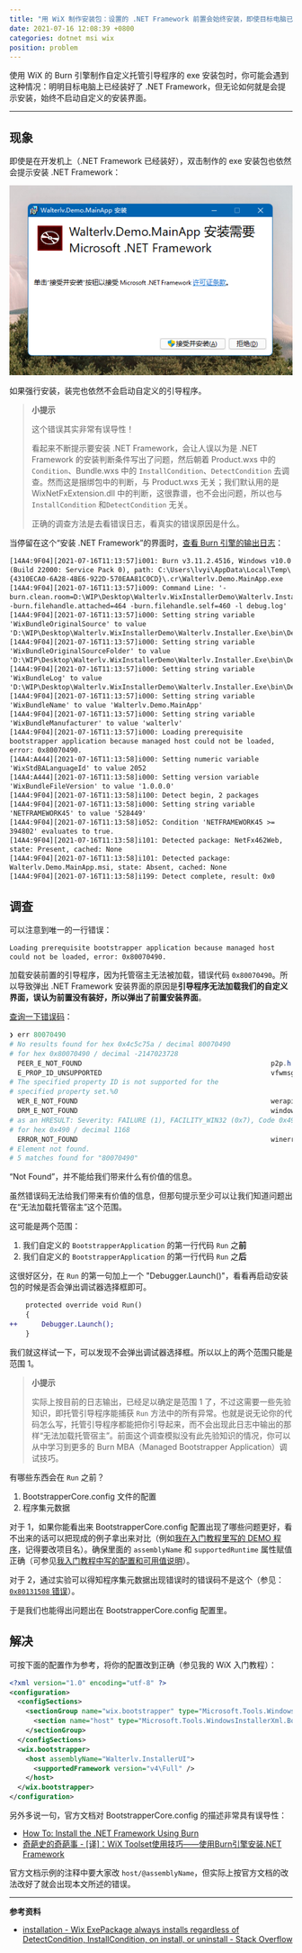 ```yaml
---
title: "用 WiX 制作安装包：设置的 .NET Framework 前置会始终安装，即使目标电脑已经自带或装好"
date: 2021-07-16 12:08:39 +0800
categories: dotnet msi wix
position: problem
---
```


使用 WiX 的 Burn 引擎制作自定义托管引导程序的 exe 安装包时，你可能会遇到这种情况：明明目标电脑上已经装好了 .NET Framework，但无论如何就是会提示安装，始终不启动自定义的安装界面。

---

<div id="toc"></div>

## 现象

即使是在开发机上（.NET Framework 已经装好），双击制作的 exe 安装包也依然会提示安装 .NET Framework：

![提示安装 .NET Framework](/static/posts/2021-07-16-11-04-09.png)

如果强行安装，装完也依然不会启动自定义的引导程序。

> **小提示**
>
> 这个错误其实非常有误导性！
>
> 看起来不断提示要安装 .NET Framework，会让人误以为是 .NET Framework 的安装判断条件写出了问题，然后朝着 Product.wxs 中的 `Condition`、Bundle.wxs 中的 `InstallCondition`、`DetectCondition` 去调查。然而这是捆绑包中的判断，与 Product.wxs 无关；我们默认用的是 WixNetFxExtension.dll 中的判断，这很靠谱，也不会出问题，所以也与 `InstallCondition` 和`DetectCondition` 无关。
>
> 正确的调查方法是去看错误日志，看真实的错误原因是什么。

当停留在这个“安装 .NET Framework”的界面时，[查看 Burn 引擎的输出日志](https://blog.walterlv.com/post/how-to-view-wix-burn-installer-logs.html)：

```plaintext
[14A4:9F04][2021-07-16T11:13:57]i001: Burn v3.11.2.4516, Windows v10.0 (Build 22000: Service Pack 0), path: C:\Users\lvyi\AppData\Local\Temp\{4310ECA0-6A28-4BE6-922D-570EAA81C0CD}\.cr\Walterlv.Demo.MainApp.exe
[14A4:9F04][2021-07-16T11:13:57]i009: Command Line: '-burn.clean.room=D:\WIP\Desktop\Walterlv.WixInstallerDemo\Walterlv.Installer.Exe\bin\Debug\Walterlv.Demo.MainApp.exe -burn.filehandle.attached=464 -burn.filehandle.self=460 -l debug.log'
[14A4:9F04][2021-07-16T11:13:57]i000: Setting string variable 'WixBundleOriginalSource' to value 'D:\WIP\Desktop\Walterlv.WixInstallerDemo\Walterlv.Installer.Exe\bin\Debug\Walterlv.Demo.MainApp.exe'
[14A4:9F04][2021-07-16T11:13:57]i000: Setting string variable 'WixBundleOriginalSourceFolder' to value 'D:\WIP\Desktop\Walterlv.WixInstallerDemo\Walterlv.Installer.Exe\bin\Debug\'
[14A4:9F04][2021-07-16T11:13:57]i000: Setting string variable 'WixBundleLog' to value 'D:\WIP\Desktop\Walterlv.WixInstallerDemo\Walterlv.Installer.Exe\bin\Debug\debug.log'
[14A4:9F04][2021-07-16T11:13:57]i000: Setting string variable 'WixBundleName' to value 'Walterlv.Demo.MainApp'
[14A4:9F04][2021-07-16T11:13:57]i000: Setting string variable 'WixBundleManufacturer' to value 'walterlv'
[14A4:9F04][2021-07-16T11:13:57]i000: Loading prerequisite bootstrapper application because managed host could not be loaded, error: 0x80070490.
[14A4:A444][2021-07-16T11:13:58]i000: Setting numeric variable 'WixStdBALanguageId' to value 2052
[14A4:A444][2021-07-16T11:13:58]i000: Setting version variable 'WixBundleFileVersion' to value '1.0.0.0'
[14A4:9F04][2021-07-16T11:13:58]i100: Detect begin, 2 packages
[14A4:9F04][2021-07-16T11:13:58]i000: Setting string variable 'NETFRAMEWORK45' to value '528449'
[14A4:9F04][2021-07-16T11:13:58]i052: Condition 'NETFRAMEWORK45 >= 394802' evaluates to true.
[14A4:9F04][2021-07-16T11:13:58]i101: Detected package: NetFx462Web, state: Present, cached: None
[14A4:9F04][2021-07-16T11:13:58]i101: Detected package: Walterlv.Demo.MainApp.msi, state: Absent, cached: None
[14A4:9F04][2021-07-16T11:13:58]i199: Detect complete, result: 0x0
```

## 调查

可以注意到唯一的一行错误：

```plaintext
Loading prerequisite bootstrapper application because managed host could not be loaded, error: 0x80070490.
```

加载安装前置的引导程序，因为托管宿主无法被加载，错误代码 `0x80070490`。所以导致弹出 .NET Framework 安装界面的原因是**引导程序无法加载我们的自定义界面，误认为前置没有装好，所以弹出了前置安装界面**。

[查询一下错误码](https://blog.walterlv.com/post/hresult-in-windows.html)：

```powershell
❯ err 80070490
# No results found for hex 0x4c5c75a / decimal 80070490
# for hex 0x80070490 / decimal -2147023728
  PEER_E_NOT_FOUND                                               p2p.h
  E_PROP_ID_UNSUPPORTED                                          vfwmsgs.h
# The specified property ID is not supported for the
# specified property set.%0
  WER_E_NOT_FOUND                                                werapi.h
  DRM_E_NOT_FOUND                                                windowsplayready.h
# as an HRESULT: Severity: FAILURE (1), FACILITY_WIN32 (0x7), Code 0x490
# for hex 0x490 / decimal 1168
  ERROR_NOT_FOUND                                                winerror.h
# Element not found.
# 5 matches found for "80070490"
```

“Not Found”，并不能给我们带来什么有价值的信息。

虽然错误码无法给我们带来有价值的信息，但那句提示至少可以让我们知道问题出在“无法加载托管宿主”这个范围。

这可能是两个范围：

1. 我们自定义的 `BootstrapperApplication` 的第一行代码 `Run` 之**前**
1. 我们自定义的 `BootstrapperApplication` 的第一行代码 `Run` 之**后**

这很好区分，在 `Run` 的第一句加上一个 "Debugger.Launch()"，看看再启动安装包的时候是否会弹出调试器选择框即可。

```diff
    protected override void Run()
    {
++      Debugger.Launch();
    }
```

我们就这样试一下，可以发现不会弹出调试器选择框。所以以上的两个范围只能是范围 1。

> **小提示**
>
> 实际上按目前的日志输出，已经足以确定是范围 1 了，不过这需要一些先验知识，即托管引导程序能捕获 `Run` 方法中的所有异常。也就是说无论你的代码怎么写，托管引导程序都能把你引导起来，而不会出现此日志中输出的那样“无法加载托管宿主”。前面这个调查模拟没有此先验知识的情况，你可以从中学习到更多的 Burn MBA（Managed Bootstrapper Application）调试技巧。

有哪些东西会在 `Run` 之前？

1. BootstrapperCore.config 文件的配置
2. 程序集元数据

对于 1，如果你能看出来 BootstrapperCore.config 配置出现了哪些问题更好，看不出来的话可以把现成的例子拿出来对比（例如[我在入门教程里写的 DEMO 程序](https://github.com/walterlv/Walterlv.WixInstallerDemo/tree/1b6600bb694c593894fc20cea76154b61ccf0c1f)，记得要改项目名）。确保里面的 `assemblyName` 和 `supportedRuntime` 属性赋值正确（可参见[我入门教程中写的配置和可用值说明](/post/getting-started-with-wix-toolset-create-a-wpf-installer-ui)）。

对于 2，通过实验可以得知程序集元数据出现错误时的错误码不是这个（参见：[`0x80131508` 错误](/post/wix-managed-bootstrapper-application-error-80131508)）。

于是我们也能得出问题出在 BootstrapperCore.config 配置里。

## 解决

可按下面的配置作为参考，将你的配置改到正确（参见我的 WiX 入门教程）：

```xml
<?xml version="1.0" encoding="utf-8" ?>
<configuration>
  <configSections>
    <sectionGroup name="wix.bootstrapper" type="Microsoft.Tools.WindowsInstallerXml.Bootstrapper.BootstrapperSectionGroup, BootstrapperCore">
      <section name="host" type="Microsoft.Tools.WindowsInstallerXml.Bootstrapper.HostSection, BootstrapperCore" />
    </sectionGroup>
  </configSections>
  <wix.bootstrapper>
    <host assemblyName="Walterlv.InstallerUI">
      <supportedFramework version="v4\Full" />
    </host>
  </wix.bootstrapper>
</configuration>
```

另外多说一句，官方文档对 BootstrapperCore.config 的描述非常具有误导性：

- [How To: Install the .NET Framework Using Burn](https://wixtoolset.org/documentation/manual/v3/howtos/redistributables_and_install_checks/install_dotnet.html)
- [奇葩史的奇葩事 - [译]：WiX Toolset使用技巧——使用Burn引擎安装.NET Framework](https://www.shisujie.com/blog/Install-the-dotNet-Framework-Using-Burn)

官方文档示例的注释中要大家改 `host/@assemblyName`，但实际上按官方文档的改法改好了就会出现本文所述的错误。

---

**参考资料**

- [installation - Wix ExePackage always installs regardless of DetectCondition, InstallCondition, on install, or uninstall - Stack Overflow](https://stackoverflow.com/q/46322994/6233938)
